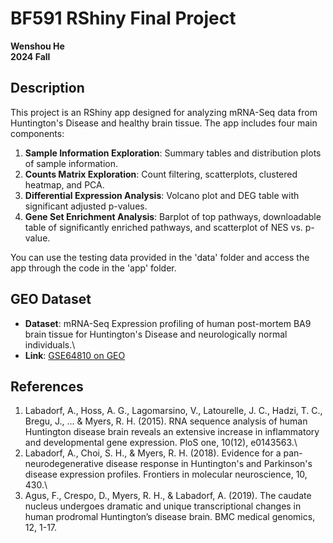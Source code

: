 # BF591 RShiny Final Project

**Wenshou He**\
**2024 Fall**

## Description

This project is an RShiny app designed for analyzing mRNA-Seq data from Huntington's Disease and healthy brain tissue. The app includes four main components:

1.  **Sample Information Exploration**: Summary tables and distribution plots of sample information.
2.  **Counts Matrix Exploration**: Count filtering, scatterplots, clustered heatmap, and PCA.
3.  **Differential Expression Analysis**: Volcano plot and DEG table with significant adjusted p-values.
4.  **Gene Set Enrichment Analysis**: Barplot of top pathways, downloadable table of significantly enriched pathways, and scatterplot of NES vs. p-value.

You can use the testing data provided in the 'data' folder and access the app through the code in the 'app' folder.

## GEO Dataset

-   **Dataset**: mRNA-Seq Expression profiling of human post-mortem BA9 brain tissue for Huntington's Disease and neurologically normal individuals.\
-   **Link**: [GSE64810 on GEO](https://www.ncbi.nlm.nih.gov/geo/query/acc.cgi?acc=GSE64810)

## References

1.  Labadorf, A., Hoss, A. G., Lagomarsino, V., Latourelle, J. C., Hadzi, T. C., Bregu, J., ... & Myers, R. H. (2015). RNA sequence analysis of human Huntington disease brain reveals an extensive increase in inflammatory and developmental gene expression. PloS one, 10(12), e0143563.\
2.  Labadorf, A., Choi, S. H., & Myers, R. H. (2018). Evidence for a pan-neurodegenerative disease response in Huntington's and Parkinson's disease expression profiles. Frontiers in molecular neuroscience, 10, 430.\
3.  Agus, F., Crespo, D., Myers, R. H., & Labadorf, A. (2019). The caudate nucleus undergoes dramatic and unique transcriptional changes in human prodromal Huntington’s disease brain. BMC medical genomics, 12, 1-17.
